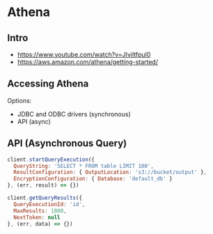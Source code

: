 # Athena

## Intro
- https://www.youtube.com/watch?v=JIviltfpul0
- https://aws.amazon.com/athena/getting-started/

## Accessing Athena
Options:
- JDBC and ODBC drivers (synchronous)
- API (async)

## API (Asynchronous Query)
```js
client.startQueryExecution({
  QueryString: 'SELECT * FROM table LIMIT 100',
  ResultConfiguration: { OutputLocation: 's3://bucket/output' },
  EncryptionConfiguration: { Database: 'default_db' }
}, (err, result) => {})

client.getQueryResults({
  QueryExecutionId: 'id',
  MaxResults: 1000,
  NextToken: null
}, (err, data) => {})
```

